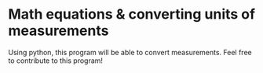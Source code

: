 # Math equations & converting units of measurements
Using python, this program will be able to convert measurements.
Feel free to contribute to this program!